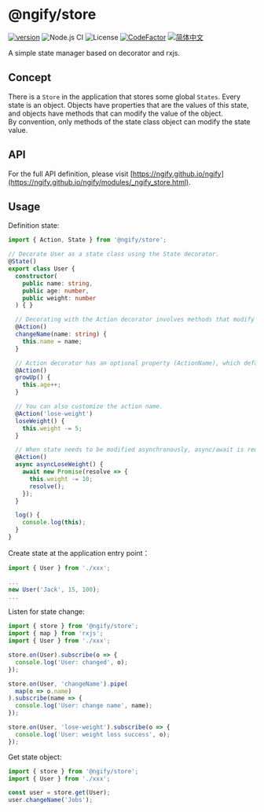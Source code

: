 # @ngify/store

[![version](https://img.shields.io/npm/v/@ngify/store/latest.svg)](https://www.npmjs.com/package/@ngify/store)
![Node.js CI](https://github.com/ngify/ngify/workflows/Node.js%20CI/badge.svg)
![License](https://img.shields.io/badge/License-MIT-blue.svg)
[![CodeFactor](https://www.codefactor.io/repository/github/ngify/ngify/badge)](https://www.codefactor.io/repository/github/ngify/ngify)
[![简体中文](https://img.shields.io/static/v1?label=简体中文&message=zh-CN&color=212121)](https://github.com/ngify/ngify/blob/main/packages/store/README.zh-CN.md)

A simple state manager based on decorator and rxjs.

## Concept

There is a `Store` in the application that stores some global `States`.
Every state is an object. Objects have properties that are the values of this state, and objects have methods that can modify the value of the object.
<br>
By convention, only methods of the state class object can modify the state value.

## API

For the full API definition, please visit [https://ngify.github.io/ngify](https://ngify.github.io/ngify/modules/_ngify_store.html).

## Usage

Definition state:

```ts
import { Action, State } from '@ngify/store';

// Decorate User as a state class using the State decorator.
@State()
export class User {
  constructor(
    public name: string,
    public age: number,
    public weight: number
  ) { }

  // Decorating with the Action decorator involves methods that modify state.
  @Action()
  changeName(name: string) {
    this.name = name;
  }

  // Action decorator has an optional property (ActionName), which defaults to the method name.
  @Action()
  growUp() {
    this.age++;
  }

  // You can also customize the action name.
  @Action('lose-weight')
  loseWeight() {
    this.weight -= 5;
  }

  // When state needs to be modified asynchronously, async/await is required or a Promise/Observable is returned
  @Action()
  async asyncLoseWeight() {
    await new Promise(resolve => {
      this.weight -= 10;
      resolve();
    });
  }

  log() {
    console.log(this);
  }
}
```

Create state at the application entry point：

```ts
import { User } from './xxx';

...
new User('Jack', 15, 100);
...
```

Listen for state change:

```ts
import { store } from '@ngify/store';
import { map } from 'rxjs';
import { User } from './xxx';

store.on(User).subscribe(o => {
  console.log('User: changed', o);
});

store.on(User, 'changeName').pipe(
  map(o => o.name)
).subscribe(name => {
  console.log('User: change name', name);
});

store.on(User, 'lose-weight').subscribe(o => {
  console.log('User: weight loss success', o);
});
```

Get state object:

```ts
import { store } from '@ngify/store';
import { User } from './xxx';

const user = store.get(User);
user.changeName('Jobs');
```
